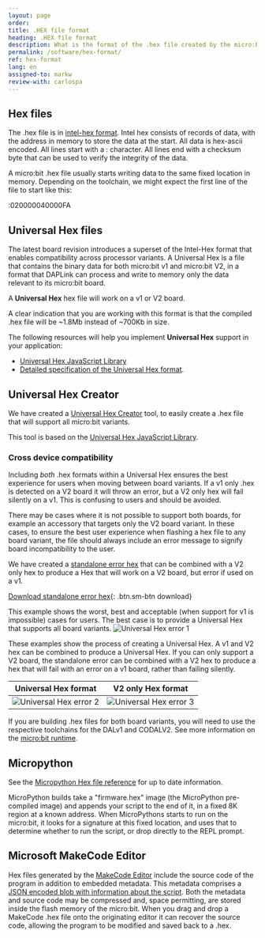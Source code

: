 ```yaml
---
layout: page
order:
title: .HEX file format
heading: .HEX file format
description: What is the format of the .hex file created by the micro:bit editors?
permalink: /software/hex-format/
ref: hex-format
lang: en
assigned-to: markw
review-with: carlospa
---
```


## Hex files

The .hex file is in [intel-hex format](https://en.wikipedia.org/wiki/Intel_HEX). Intel hex consists of records of data, with the address in memory to store the data at the start. All data is hex-ascii encoded. All lines start with a : character. All lines end with a checksum byte that can be used to verify the integrity of the data.

A micro:bit .hex file usually starts writing data to the same fixed location in memory. Depending on the toolchain, we might expect the first line of the file to start like this:

:020000040000FA

## Universal Hex files

The latest board revision introduces a superset of the Intel-Hex format that enables compatibility across processor variants. A Universal Hex is a file that contains the binary data for both micro:bit <span class="v1">v1</span> and micro:bit <span class="v2">V2</span>, in a format that DAPLink can process and write to memory only the data relevant to its micro:bit board.

A **Universal Hex** hex file will work on a v1 or V2 board.

A clear indication that you are working with this format is that the compiled .hex file will be ~1.8Mb instead of ~700Kb in size.

The following resources will help you implement **Universal Hex** support in your application:

* [Universal Hex JavaScript Library](https://github.com/microbit-foundation/microbit-universal-hex) 
* [Detailed specification of the Universal Hex format](https://github.com/microbit-foundation/universal-hex/).

## Universal Hex Creator

We have created a [Universal Hex Creator](../universal-hex-creator) tool, to easily create a .hex file that will support all micro:bit variants.

This tool is based on the [Universal Hex JavaScript Library](https://github.com/microbit-foundation/microbit-universal-hex).

### Cross device compatibility

Including *both* .hex formats within a Universal Hex ensures the best experience for users when moving between board variants. If a v1 only .hex is detected on a V2 board it will throw an error, but a V2 only hex will fail silently on a v1. This is confusing to users and should be avoided.

There may be cases where it is not possible to support both boards, for example an accessory that targets only the V2 board variant. In these cases, to ensure the best user experience when flashing a hex file to any board variant, the file should always include an error message to signify board incompatibility to the user.

We have created a [standalone error hex](/docs/software/assets/stand-alone-error-v1.hex) that can be combined with a V2 only hex to produce a Hex that will work on a V2 board, but error if used on a v1.

[Download standalone error hex](/docs/software/assets/stand-alone-error-v1.hex){: .btn.sm-btn download}

This example shows the worst, best and acceptable (when support for v1 is impossible) cases for users. The best case is to provide a Universal Hex that supports all board variants.
![Universal Hex error 1](/docs/software/assets/hex-compatibility-errors.png)

These examples show the process of creating a Universal Hex. A v1 and V2 hex can be combined to produce a Universal Hex. If you can only support a V2 board, the standalone error can be combined with a V2 hex to produce a hex that will fail with an error on a v1 board, rather than failing silently.

|Universal Hex format                                       |V2 only Hex format                                         |
|-----------------------------------------------------------|-----------------------------------------------------------|
| ![Universal Hex error 2](/docs/software/assets/uhex2.png) | ![Universal Hex error 3](/docs/software/assets/uhex1.png) |

If you are building .hex files for both board variants, you will need to use the respective toolchains for the DAL<span class="v1">v1</span> and CODAL<span class="v2">V2</span>. See more information on the [micro:bit runtime](../runtime/).

## Micropython

See the [Micropython Hex file reference](https://microbit-micropython.readthedocs.io/en/latest/devguide/hexformat.html) for up to date information.

MicroPython builds take a "firmware.hex" image (the MicroPython pre-compiled image) and appends your script to the end of it, in a fixed 8K region at a known address. When MicroPythons starts to run on the micro:bit, it looks for a signature at this fixed location, and uses that to determine whether to run the script, or drop directly to the REPL prompt.

## Microsoft MakeCode Editor

Hex files generated by the [MakeCode Editor](https://makecode.microbit.org) include the source code of the program in addition to embedded metadata. This metadata comprises a [JSON encoded blob with information about the script](https://github.com/Microsoft/pxt/blob/437f53ca6311335c7f3f75a062ec1079b4e7806a/docs/source-embedding.md). Both the metadata and source code may be compressed and, space permitting, are stored inside the flash memory of the micro:bit. When you drag and drop a MakeCode .hex file onto the originating editor it can recover the source code, allowing the program to be modified and saved back to a .hex.
